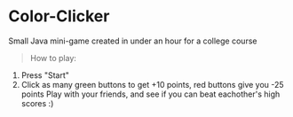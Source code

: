 # Color-Clicker
Small Java mini-game created in under an hour for a college course

>How to play:
1. Press "Start"
2. Click as many green buttons to get +10 points, red buttons give you -25 points
Play with your friends, and see if you can beat eachother's high scores :)
